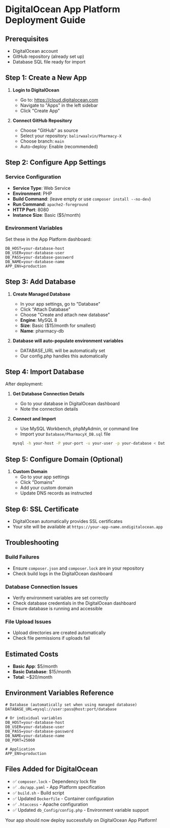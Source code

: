 # DigitalOcean App Platform Deployment Guide

## Prerequisites
- DigitalOcean account
- GitHub repository (already set up)
- Database SQL file ready for import

## Step 1: Create a New App

1. **Login to DigitalOcean**
   - Go to: https://cloud.digitalocean.com
   - Navigate to "Apps" in the left sidebar
   - Click "Create App"

2. **Connect GitHub Repository**
   - Choose "GitHub" as source
   - Select your repository: `balirwaalvin/Pharmacy-X`
   - Choose branch: `main`
   - Auto-deploy: Enable (recommended)

## Step 2: Configure App Settings

### Service Configuration
- **Service Type**: Web Service
- **Environment**: PHP
- **Build Command**: (leave empty or use `composer install --no-dev`)
- **Run Command**: `apache2-foreground`
- **HTTP Port**: 8080
- **Instance Size**: Basic ($5/month)

### Environment Variables
Set these in the App Platform dashboard:

```
DB_HOST=your-database-host
DB_USER=your-database-user
DB_PASS=your-database-password
DB_NAME=your-database-name
APP_ENV=production
```

## Step 3: Add Database

1. **Create Managed Database**
   - In your app settings, go to "Database"
   - Click "Attach Database"
   - Choose "Create and attach new database"
   - **Engine**: MySQL 8
   - **Size**: Basic ($15/month for smallest)
   - **Name**: pharmacy-db

2. **Database will auto-populate environment variables**
   - DATABASE_URL will be automatically set
   - Our config.php handles this automatically

## Step 4: Import Database

After deployment:

1. **Get Database Connection Details**
   - Go to your database in DigitalOcean dashboard
   - Note the connection details

2. **Connect and Import**
   - Use MySQL Workbench, phpMyAdmin, or command line
   - Import your `Database/PharmacyX_DB.sql` file

   ```bash
   mysql -h your-host -P your-port -u your-user -p your-database < Database/PharmacyX_DB.sql
   ```

## Step 5: Configure Domain (Optional)

1. **Custom Domain**
   - Go to your app settings
   - Click "Domains"
   - Add your custom domain
   - Update DNS records as instructed

## Step 6: SSL Certificate

- DigitalOcean automatically provides SSL certificates
- Your site will be available at `https://your-app-name.ondigitalocean.app`

## Troubleshooting

### Build Failures
- Ensure `composer.json` and `composer.lock` are in your repository
- Check build logs in the DigitalOcean dashboard

### Database Connection Issues
- Verify environment variables are set correctly
- Check database credentials in the DigitalOcean dashboard
- Ensure database is running and accessible

### File Upload Issues
- Upload directories are created automatically
- Check file permissions if uploads fail

## Estimated Costs

- **Basic App**: $5/month
- **Basic Database**: $15/month
- **Total**: ~$20/month

## Environment Variables Reference

```
# Database (automatically set when using managed database)
DATABASE_URL=mysql://user:pass@host:port/database

# Or individual variables
DB_HOST=your-database-host
DB_USER=your-database-user
DB_PASS=your-database-password
DB_NAME=your-database-name
DB_PORT=25060

# Application
APP_ENV=production
```

## Files Added for DigitalOcean

- ✅ `composer.lock` - Dependency lock file
- ✅ `.do/app.yaml` - App Platform specification
- ✅ `build.sh` - Build script
- ✅ Updated `Dockerfile` - Container configuration
- ✅ `.htaccess` - Apache configuration
- ✅ Updated `db_Config/config.php` - Environment variable support

Your app should now deploy successfully on DigitalOcean App Platform!
